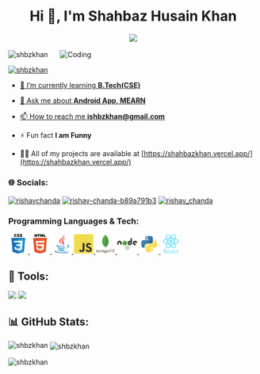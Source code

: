 
<h1 align="center">Hi 👋, I'm Shahbaz Husain Khan</h1>
<p align="center">
	<a href="https://github.com/Bouaskaoun">
		<img src="https://readme-typing-svg.herokuapp.com?lines=Computer+Science+Student;FrontEnd+Web+Developer;Gamer;Love+to+read+books;Always%20learning%20new%20things&center=true&width=380&height=45&">
	</a>
</p>
<img align="right" alt="Coding" width="400" src="https://media1.giphy.com/media/SWoSkN6DxTszqIKEqv/giphy.gif?cid=790b7611da38255c139e66b1a58b0fc1b8ad7120012359ec&rid=giphy.gif&ct=g">


<p align="left"> <img src="https://komarev.com/ghpvc/?username=shbzkhan&label=Profile%20views&color=0e75b6&style=flat" alt="shbzkhan" /> </p>

<p align="left"> <a href="https://twitter.com/ishbzkhan" target="blank"><img src="https://img.shields.io/twitter/follow/ishbzkhan?logo=twitter&style=for-the-badge" alt="shbzkhan" </p>



- 🌱 I’m currently learning **B.Tech(CSE)**

- 💬 Ask me about **Android App, MEARN**

- 📫 How to reach me **ishbzkhan@gmail.com**

- ⚡ Fun fact **I am Funny**

- 👨‍💻 All of my projects are available at [https://shahbazkhan.vercel.app/](https://shahbazkhan.vercel.app/)


<h3 align="left">🌐 Socials:</h3>
<p align="left">
<a href="https://twitter.com/ishbzkhan" target="blank"><img align="center" src="https://raw.githubusercontent.com/rahuldkjain/github-profile-readme-generator/master/src/images/icons/Social/twitter.svg" alt="rishavchanda" height="30" width="40" /></a>
<a href="https://linkedin.com/in/shbz-khan" target="blank"><img align="center" src="https://raw.githubusercontent.com/rahuldkjain/github-profile-readme-generator/master/src/images/icons/Social/linked-in-alt.svg" alt="rishav-chanda-b89a791b3" height="30" width="40" /></a>
<a href="https://instagram.com/ishbzkhan" target="blank"><img align="center" src="https://raw.githubusercontent.com/rahuldkjain/github-profile-readme-generator/master/src/images/icons/Social/instagram.svg" alt="rishav_chanda" height="30" width="40" /></a>
</p>

<h3 align="left">Programming Languages & Tech:</h3>
<p align="left" > <a href="https://www.w3schools.com/css/" target="_blank" rel="noreferrer"> <img src="https://raw.githubusercontent.com/devicons/devicon/master/icons/css3/css3-original-wordmark.svg" alt="css3" width="40" height="40"/> </a> <a href="https://www.w3.org/html/" target="_blank" rel="noreferrer"> <img src="https://raw.githubusercontent.com/devicons/devicon/master/icons/html5/html5-original-wordmark.svg" alt="html5" width="40" height="40"/> </a> <a href="https://www.java.com" target="_blank" rel="noreferrer"> <img src="https://raw.githubusercontent.com/devicons/devicon/master/icons/java/java-original.svg" alt="java" width="40" height="40"/> </a> <a href="https://developer.mozilla.org/en-US/docs/Web/JavaScript" target="_blank" rel="noreferrer"> <img src="https://raw.githubusercontent.com/devicons/devicon/master/icons/javascript/javascript-original.svg" alt="javascript" width="40" height="40"/> </a> <a href="https://www.mongodb.com/" target="_blank" rel="noreferrer"> <img src="https://raw.githubusercontent.com/devicons/devicon/master/icons/mongodb/mongodb-original-wordmark.svg" alt="mongodb" width="40" height="40"/> </a> <a href="https://nodejs.org" target="_blank" rel="noreferrer"> <img src="https://raw.githubusercontent.com/devicons/devicon/master/icons/nodejs/nodejs-original-wordmark.svg" alt="nodejs" width="40" height="40"/> </a> <a href="https://www.python.org" target="_blank" rel="noreferrer"> <img src="https://raw.githubusercontent.com/devicons/devicon/master/icons/python/python-original.svg" alt="python" width="40" height="40"/> </a> <a href="https://reactjs.org/" target="_blank" rel="noreferrer"> <img src="https://raw.githubusercontent.com/devicons/devicon/master/icons/react/react-original-wordmark.svg" alt="react" width="40" height="40"/> </a> 

## 🔭 Tools:
<p>
  <img src="https://img.shields.io/badge/Visual_Studio_Code-0078D4?style=for-the-badge&logo=visual%20studio%20code&logoColor=white" />
  <img src="https://img.shields.io/badge/sublime_text-%23575757.svg?&style=for-the-badge&logo=sublime-text&logoColor=important" />
</p>

## 📊 GitHub Stats:

<p><img align="left" src="https://github-readme-stats.vercel.app/api/top-langs?username=shbzkhan&show_icons=true&locale=en&layout=compact&theme=tokyonight" alt="shbzkhan" /></p>

<p>&nbsp;<img align="center" src="https://github-readme-stats.vercel.app/api?username=shbzkhan&show_icons=true&locale=en&theme=tokyonight" alt="shbzkhan" /></p>

<p><img align="center" src="https://github-readme-streak-stats.herokuapp.com/?user=shbzkhan&&theme=tokyonight" alt="shbzkhan" /></p>
